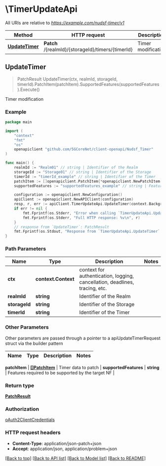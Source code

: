 # \TimerUpdateApi

All URIs are relative to *https://example.com/nudsf-timer/v1*

Method | HTTP request | Description
------------- | ------------- | -------------
[**UpdateTimer**](TimerUpdateApi.md#UpdateTimer) | **Patch** /{realmId}/{storageId}/timers/{timerId} | Timer modification



## UpdateTimer

> PatchResult UpdateTimer(ctx, realmId, storageId, timerId).PatchItem(patchItem).SupportedFeatures(supportedFeatures).Execute()

Timer modification



### Example

```go
package main

import (
    "context"
    "fmt"
    "os"
    openapiclient "github.com/5GCoreNet/client-openapi/Nudsf_Timer"
)

func main() {
    realmId := "Realm01" // string | Identifier of the Realm
    storageId := "Storage01" // string | Identifier of the Storage
    timerId := "timerId_example" // string | Identifier of the Timer
    patchItem := []openapiclient.PatchItem{*openapiclient.NewPatchItem(*openapiclient.NewPatchOperation(), "Path_example")} // []PatchItem | Timer data to patch
    supportedFeatures := "supportedFeatures_example" // string | Features required to be supported by the target NF (optional)

    configuration := openapiclient.NewConfiguration()
    apiClient := openapiclient.NewAPIClient(configuration)
    resp, r, err := apiClient.TimerUpdateApi.UpdateTimer(context.Background(), realmId, storageId, timerId).PatchItem(patchItem).SupportedFeatures(supportedFeatures).Execute()
    if err != nil {
        fmt.Fprintf(os.Stderr, "Error when calling `TimerUpdateApi.UpdateTimer``: %v\n", err)
        fmt.Fprintf(os.Stderr, "Full HTTP response: %v\n", r)
    }
    // response from `UpdateTimer`: PatchResult
    fmt.Fprintf(os.Stdout, "Response from `TimerUpdateApi.UpdateTimer`: %v\n", resp)
}
```

### Path Parameters


Name | Type | Description  | Notes
------------- | ------------- | ------------- | -------------
**ctx** | **context.Context** | context for authentication, logging, cancellation, deadlines, tracing, etc.
**realmId** | **string** | Identifier of the Realm | 
**storageId** | **string** | Identifier of the Storage | 
**timerId** | **string** | Identifier of the Timer | 

### Other Parameters

Other parameters are passed through a pointer to a apiUpdateTimerRequest struct via the builder pattern


Name | Type | Description  | Notes
------------- | ------------- | ------------- | -------------



 **patchItem** | [**[]PatchItem**](PatchItem.md) | Timer data to patch | 
 **supportedFeatures** | **string** | Features required to be supported by the target NF | 

### Return type

[**PatchResult**](PatchResult.md)

### Authorization

[oAuth2ClientCredentials](../README.md#oAuth2ClientCredentials)

### HTTP request headers

- **Content-Type**: application/json-patch+json
- **Accept**: application/json, application/problem+json

[[Back to top]](#) [[Back to API list]](../README.md#documentation-for-api-endpoints)
[[Back to Model list]](../README.md#documentation-for-models)
[[Back to README]](../README.md)

